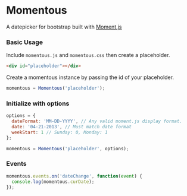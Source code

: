 # Momentous
A datepicker for bootstrap built with [Moment.js](http://momentjs.com/)

### Basic Usage
Include `momentous.js` and `momentous.css` then create a placeholder.
```html
<div id="placeholder"></div>
```
Create a momentous instance by passing the id of your placeholder.
```javascript
momentous = Momentous('placeholder');
```

### Initialize with options
```javascript
options = {
  dateFormat: 'MM-DD-YYYY', // Any valid moment.js display format.
  date: '04-21-2013', // Must match date format
  weekStart: 1 // Sunday: 0, Monday: 1
};

momentous = Momentous('placeholder', options);
```

### Events
```javascript
momentous.events.on('dateChange', function(event) {
  console.log(momentous.curDate);
});
```
